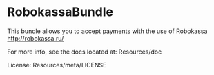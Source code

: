 RobokassaBundle
===============

This bundle allows you to accept payments with the use of Robokassa http://robokassa.ru/

For more info, see the docs located at:
Resources/doc

License:
Resources/meta/LICENSE